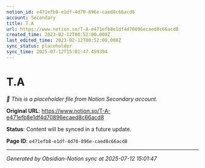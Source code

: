 ```yaml
---
notion_id: e471efb8-e1df-4d70-896e-caed8c66acd8
account: Secondary
title: T.A
url: https://www.notion.so/T-A-e471efb8e1df4d70896ecaed8c66acd8
created_time: 2023-02-12T00:52:00.000Z
last_edited_time: 2023-02-12T00:52:00.000Z
sync_status: placeholder
sync_time: 2025-07-12T15:01:47.459394
---
```


# T.A

*🔄 This is a placeholder file from Notion Secondary account.*

**Original URL**: https://www.notion.so/T-A-e471efb8e1df4d70896ecaed8c66acd8

**Status**: Content will be synced in a future update.

**Page ID**: `e471efb8-e1df-4d70-896e-caed8c66acd8`

---

*Generated by Obsidian-Notion sync at 2025-07-12 15:01:47*
